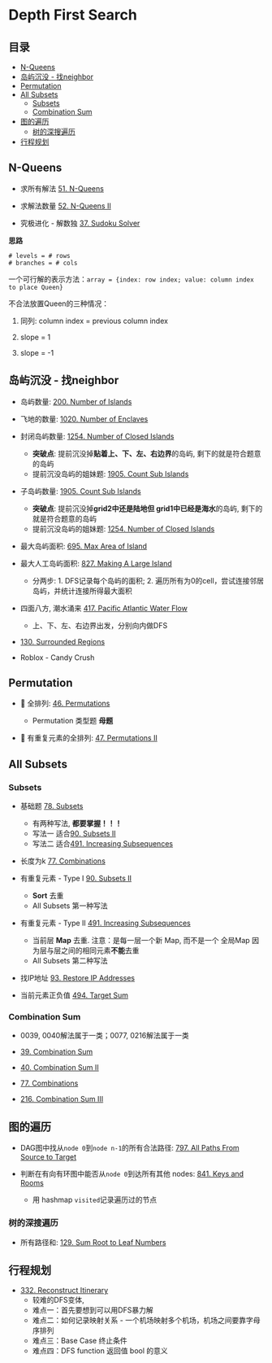 # Depth First Search

## 目录
* [N-Queens](#n-Queens)
* [岛屿沉没 - 找neighbor](#岛屿沉没---找neighbor)
* [Permutation](#permutation)
* [All Subsets](#all-subsets)
    * [Subsets](#subsets)
    * [Combination Sum](#combination-sum)
* [图的遍历](#图的遍历)
    * [树的深搜遍历](#树的深搜遍历)
* [行程规划](#行程规划)



## N-Queens

* 求所有解法 [51. N-Queens](https://leetcode.com/problems/n-queens/)

* 求解法数量 [52. N-Queens II](https://leetcode.com/problems/n-queens-ii/)

* 究极进化 - 解数独 [37. Sudoku Solver](https://leetcode.com/problems/sudoku-solver/)

**思路**

```
# levels = # rows
# branches = # cols
```

一个可行解的表示方法：`array = {index: row index; value: column index to place Queen}`

不合法放置Queen的三种情况：

1. 同列: column index = previous column index

2. slope = 1

3. slope = -1



## 岛屿沉没 - 找neighbor

* 岛屿数量: [200. Number of Islands](https://leetcode.com/problems/number-of-islands/submissions/)

* 飞地的数量: [1020. Number of Enclaves](https://leetcode.com/problems/number-of-enclaves/)

* 封闭岛屿数量: [1254. Number of Closed Islands](https://leetcode.com/problems/number-of-closed-islands/)
    * **突破点**: 提前沉没掉**贴着上、下、左、右边界**的岛屿, 剩下的就是符合题意的岛屿
    * 提前沉没岛屿的姐妹题: [1905. Count Sub Islands](https://leetcode.com/problems/count-sub-islands/)

* 子岛屿数量: [1905. Count Sub Islands](https://leetcode.com/problems/count-sub-islands/)
    * **突破点**: 提前沉没掉**grid2中还是陆地但 grid1中已经是海水**的岛屿, 剩下的就是符合题意的岛屿
    * 提前沉没岛屿的姐妹题: [1254. Number of Closed Islands](https://leetcode.com/problems/number-of-closed-islands/)

* 最大岛屿面积: [695. Max Area of Island](https://leetcode.com/problems/max-area-of-island/)

* 最大人工岛屿面积: [827. Making A Large Island](https://leetcode.com/problems/making-a-large-island/)
    * 分两步: 1. DFS记录每个岛屿的面积; 2. 遍历所有为0的cell，尝试连接邻居岛屿，并统计连接所得最大面积

* 四面八方, 潮水涌来 [417. Pacific Atlantic Water Flow](https://leetcode.com/problems/pacific-atlantic-water-flow/)
    * 上、下、左、右边界出发，分别向内做DFS

* [130. Surrounded Regions](https://leetcode.com/problems/surrounded-regions/)

* Roblox - Candy Crush


## Permutation

* :red_circle: 全排列: [46. Permutations](https://leetcode.com/problems/permutations/)
    * Permutation 类型题 **母题**

* :red_circle: 有重复元素的全排列: [47. Permutations II](https://leetcode.com/problems/permutations-ii/)

## All Subsets

### Subsets

* 基础题 [78. Subsets](https://leetcode.com/problems/subsets/)
    * 有两种写法, **都要掌握！！！**
    * 写法一 适合[90. Subsets II](https://leetcode.com/problems/subsets-ii/)
    * 写法二 适合[491. Increasing Subsequences](https://leetcode.com/problems/increasing-subsequences/)

* 长度为k [77. Combinations](https://leetcode.com/problems/combinations/)

* 有重复元素 - Type I [90. Subsets II](https://leetcode.com/problems/subsets-ii/)
    * **Sort** 去重
    * All Subsets 第一种写法

* 有重复元素 - Type II [491. Increasing Subsequences](https://leetcode.com/problems/increasing-subsequences/)
    * 当前层 **Map** 去重. 注意：是每一层一个新 Map, 而不是一个 全局Map 因为层与层之间的相同元素**不能**去重
    * All Subsets 第二种写法

* 找IP地址 [93. Restore IP Addresses](https://leetcode.com/problems/restore-ip-addresses/)

* 当前元素正负值 [494. Target Sum](https://leetcode.com/problems/target-sum/)

### Combination Sum
* 0039, 0040解法属于一类；0077, 0216解法属于一类

* [39. Combination Sum](https://leetcode.com/problems/combination-sum/)

* [40. Combination Sum II](https://leetcode.com/problems/combination-sum-ii/)

* [77. Combinations](https://leetcode.com/problems/combinations/)

* [216. Combination Sum III](https://leetcode.com/problems/combination-sum-iii/)



## 图的遍历
* DAG图中找从`node 0`到`node n-1`的所有合法路径: [797. All Paths From Source to Target](https://leetcode.com/problems/all-paths-from-source-to-target/description/)

* 判断在有向有环图中能否从`node 0`到达所有其他 nodes: [841. Keys and Rooms](https://leetcode.com/problems/keys-and-rooms/description/)
    * 用 hashmap `visited`记录遍历过的节点

### 树的深搜遍历

* 所有路径和: [129. Sum Root to Leaf Numbers](https://leetcode.com/problems/sum-root-to-leaf-numbers/)


## 行程规划

* [332. Reconstruct Itinerary](https://leetcode.com/problems/reconstruct-itinerary/)
    * 较难的DFS变体, 
    * 难点一：首先要想到可以用DFS暴力解
    * 难点二：如何记录映射关系 - 一个机场映射多个机场，机场之间要靠字母序排列
    * 难点三：Base Case 终止条件
    * 难点四：DFS function 返回值 bool 的意义

